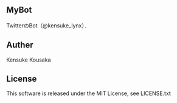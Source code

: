 MyBot
---
TwitterのBot（@kensuke_lynx）．

Auther
---
Kensuke Kousaka

License
---
This software is released under the MIT License, see LICENSE.txt